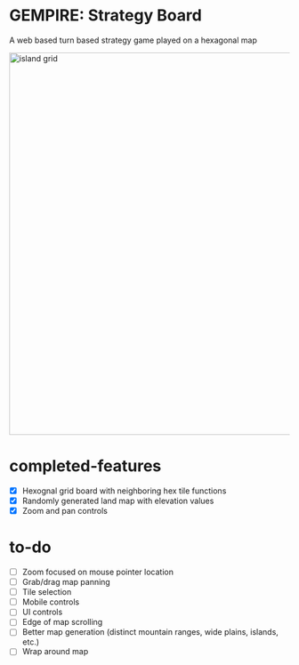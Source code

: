 # GEMPIRE: Strategy Board
A web based turn based strategy game played on a hexagonal map

<img width="688" alt="island grid" src="https://github.com/gempireio/strategy-board/assets/74265768/4f016e6f-eb3a-4e69-9548-697627e540a5">

# completed-features
- [X] Hexognal grid board with neighboring hex tile functions
- [X] Randomly generated land map with elevation values
- [X] Zoom and pan controls

# to-do
- [ ] Zoom focused on mouse pointer location
- [ ] Grab/drag map panning
- [ ] Tile selection
- [ ] Mobile controls
- [ ] UI controls
- [ ] Edge of map scrolling
- [ ] Better map generation (distinct mountain ranges, wide plains, islands, etc.)
- [ ] Wrap around map
